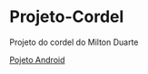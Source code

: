 # Projeto-Cordel
Projeto do cordel do Milton Duarte

<a href="https://thiagopvlima.github.io/Projeto-Cordel/projeto-cordel.html" target="_blank">Pojeto Android</a>
